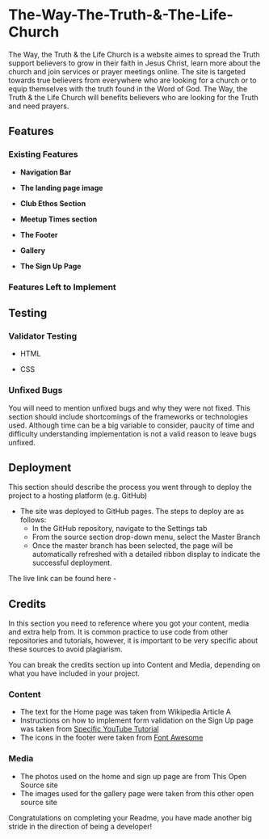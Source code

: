 # The-Way-The-Truth-&-The-Life-Church

The Way, the Truth & the Life Church is a website aimes to spread the Truth support believers to grow in their faith in Jesus Christ, learn more about the church and join services or prayer meetings online. The site is targeted towards true believers from everywhere who are looking for a church or to equip themselves with the truth found in the Word of God. The Way, the Truth & the Life Church will benefits believers who are looking for the Truth and need prayers.




## Features 



### Existing Features

- __Navigation Bar__



- __The landing page image__


- __Club Ethos Section__



- __Meetup Times section__



- __The Footer__ 



- __Gallery__



- __The Sign Up Page__

 



### Features Left to Implement


## Testing 



### Validator Testing 

- HTML
 
- CSS
 

### Unfixed Bugs

You will need to mention unfixed bugs and why they were not fixed. This section should include shortcomings of the frameworks or technologies used. Although time can be a big variable to consider, paucity of time and difficulty understanding implementation is not a valid reason to leave bugs unfixed. 

## Deployment

This section should describe the process you went through to deploy the project to a hosting platform (e.g. GitHub) 

- The site was deployed to GitHub pages. The steps to deploy are as follows: 
  - In the GitHub repository, navigate to the Settings tab 
  - From the source section drop-down menu, select the Master Branch
  - Once the master branch has been selected, the page will be automatically refreshed with a detailed ribbon display to indicate the successful deployment. 

The live link can be found here - 


## Credits 

In this section you need to reference where you got your content, media and extra help from. It is common practice to use code from other repositories and tutorials, however, it is important to be very specific about these sources to avoid plagiarism. 

You can break the credits section up into Content and Media, depending on what you have included in your project. 

### Content 

- The text for the Home page was taken from Wikipedia Article A
- Instructions on how to implement form validation on the Sign Up page was taken from [Specific YouTube Tutorial](https://www.youtube.com/)
- The icons in the footer were taken from [Font Awesome](https://fontawesome.com/)

### Media

- The photos used on the home and sign up page are from This Open Source site
- The images used for the gallery page were taken from this other open source site


Congratulations on completing your Readme, you have made another big stride in the direction of being a developer! 

#
